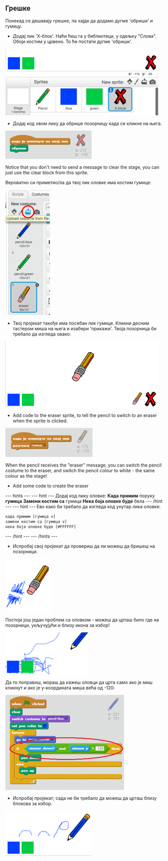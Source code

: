 ## Грешке

Понекад се дешавају грешке, па хајде да додамо дугме 'обриши' и гумицу.

+ Додај лик 'Х-блок'. Наћи ћеш га у библиотеци, у одељку "Слова". Обоји костим у црвено. То ће постати дугме 'обриши'.

![слика екрана](images/paint-x.png)

+ Додај код овом лику да обрише позорницу када се кликне на њега.

![Обриши позорницу](images/clear-stage.png)

Notice that you don't need to send a message to clear the stage, you can just use the clear block from this sprite.

Вероватно си приметио/ла да твој лик оловке има костим гумице:

![слика екрана](images/paint-eraser-costume.png)

+ Твој пројекат такође има посебан лик гумице. Кликни десним тастером миша на њега и изабери 'прикажи'. Твоја позорница би требало да изгледа овако:

![слика екрана](images/paint-eraser-stage.png)

+ Add code to the eraser sprite, to tell the pencil to switch to an eraser when the sprite is clicked.

![Разгласи гумица](images/broadcast-eraser.png)

When the pencil receives the "eraser" message, you can switch the pencil costume to the eraser, and switch the pencil colour to white - the same colour as the stage!

+ Add some code to create the eraser

\--- hints \--- \--- hint \--- Додај код лику оловке: **Када примим** поруку **гумица** **Замени костим са** гумица **Нека боја оловке буде** бела \--- /hint \--- \--- hint \--- Ево како би требало да изгледа код унутар лика оловке:

```blocks
када примим [гумица v]
замени костим са [гумица v]
нека боја оловке буде [#FFFFFF]
```

\--- /hint \--- \--- /hints \---

+ Испробај свој пројекат да провериш да ли можеш да бришеш на позорници.

![слика екрана](images/paint-erase-test.png)

Постоји још један проблем са оловком - можеш да црташ било где на позорници, укључујући и близу икона за избор!

![слика екрана](images/paint-draw-problem.png)

Да то поправиш, мораш да кажеш оловци да црта само ако је миш кликнут *и* ако је y-координата миша већа од -120:

![слика екрана](images/pencil-gt-code.png)

+ Испробај пројекат; сада не би требало да можеш да црташ близу блокова за избор.

![слика екрана](images/paint-fixed.png)